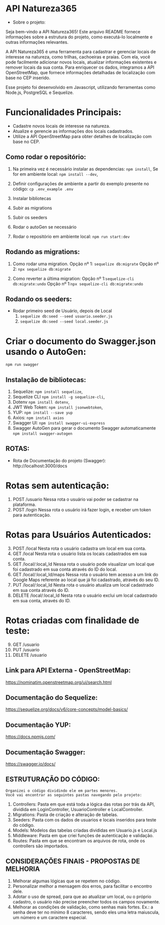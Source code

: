 # API Natureza365

- Sobre o projeto: 

Seja bem-vindo a API Natureza365! Este arquivo README fornece informações sobre a estrutura do projeto, como executá-lo localmente e outras informações relevantes.

A API Natureza365 é uma ferramenta para cadastrar e gerenciar locais de interesse na natureza, como trilhas, cachoeiras e praias. Com ela, você pode facilmente adicionar novos locais, atualizar informações existentes e remover locais da sua conta. Para enriquecer os dados, integramos a API OpenStreetMap, que fornece informações detalhadas de localização com base no CEP inserido.

Esse projeto foi desenvolvido em Javascript, utilizando ferramentas como Node.js, PostgreSQL e Sequelize.

# Funcionalidades Principais:

- Cadastre novos locais de interesse na natureza.
- Atualize e gerencie as informações dos locais cadastrados.
- Utilize a API OpenStreetMap para obter detalhes de localização com base no CEP.

## Como rodar o repositório:

1. Na primeira vez é necessário instalar as dependencias:
    `npm install`,
    Se for em ambiente local: 
    `npm install --dev`,

2. Definir configurações de ambiente a partir do exemplo presente no código:
    `cp .env_example .env`

3. Instalar bibliotecas

4. Subir as migrations

5. Subir os seeders

6. Rodar o autoGen se necessário

7. Rodar o repositório em ambiente local:
    `npm run start:dev`

## Rodando as migrations:

1. Como rodar uma migration.
    Opção nº 1: `sequelize db:migrate`
    Opção nº 2: `npx sequelize db:migrate`

2. Como reverter a última migration:
    Opção nº 1:`sequelize-cli db:migrate:undo`
    Opção nº 1:`npx sequelize-cli db:migrate:undo`

## Rodando os seeders:

-  Rodar primeiro seed de Usuário, depois de Local
    1. `sequelize db:seed --seed usuario.seeder.js`
    2. `sequelize db:seed --seed local.seeder.js`

# Criar o documento do Swagger.json usando o AutoGen:
`npm run swagger`

## Instalação de bibliotecas:

1. Sequelize:
    `npm install sequelize`,
2. Sequelize CLI
    `npm install -g sequelize-cli`,
3. Dotenv
    `npm install dotenv`,
4. JWT Web Token:
    `npm install jsonwebtoken`,
5. YUP:
    `npm install --save yup`
6. Axios:
    `npm install axios`
7. Swagger UI:
    `npm install swagger-ui-express`
8. Swagger AutoGen para gerar o documento Swagger automaticamente
    `npm install swagger-autogen`


## ROTAS:

- Rota de Documentação do projeto (Swagger): http://localhost:3000/docs

# Rotas sem autenticação:

1. POST /usuario
Nessa rota o usuário vai poder se cadastrar na plataforma.
2. POST /login
Nessa rota o usuário irá fazer login, e receber um token para autenticação.

# Rotas para Usuários Autenticados:

3. POST /local
Nesta rota o usuário cadastra um local em sua conta.
4. GET /local
Nesta rota o usuário lista os locais cadastrados em sua conta.
5. GET /local/:local_Id
Nessa rota o usuário pode visualizar um local que foi cadastrado em sua conta através do ID do local.
6. GET /local/:local_Id/maps
Nessa rota o usuário tem acesso a um link do Google Maps referente ao local que já foi cadastrado, através do seu ID.
7. PUT /local/:local_Id
Nesta rota o usuário atualiza um local cadastrado em sua conta através do ID.
8. DELETE /local/:local_Id
Nesta rota o usuário exclui um local cadastrado em sua conta, através do ID.

# Rotas criadas com finalidade de teste:

9. GET /usuario
10. PUT /usuario           
11. DELETE /usuario


## Link para API Externa - OpenStreetMap:
https://nominatim.openstreetmap.org/ui/search.html


## Documentação do Sequelize:
https://sequelize.org/docs/v6/core-concepts/model-basics/
## Documentação YUP:
https://docs.npmjs.com/
## Documentação Swagger:
https://swagger.io/docs/


## ESTRUTURAÇÃO DO CÓDIGO:

    Organizei o código dividindo ele em partes menores.
    Você vai encontrar as seguintes pastas navegando pelo projeto:

1. Controllers:
Pasta em que está toda a lógica das rotas por trás da API, dividida em LoginController, UsuarioController e LocalController.
2. Migrations:
Pasta de criação e alteração de tabelas. 
3. Seeders:
Pasta com os dados de usuarios e locais inseridos para teste do código.
3. Models:
Modelos das tabelas criadas divididas em Usuario.js e Local.js
4. Middleware:
Pasta em que criei funções de autenticação e validação.
5. Routes:
Pasta em que se encontram os arquivos de rota, onde os controllers são importados.

## CONSIDERAÇÕES FINAIS - PROPOSTAS DE MELHORIA

1. Melhorar algumas lógicas que se repetem no código.
2. Personalizar melhor a mensagem dos erros, para facilitar o encontro dele.
3. Adotar o uso de spread, para que ao atualizar um local, ou o próprio cadastro, o usuário não precise preencher todos os campos novamente.
4. Melhorar as condições de validação, como senhas mais fortes. Ex.: a senha deve ter no mínimo 8 caracteres, sendo eles uma letra maiuscula, um número e um caractere especial.

 
 
